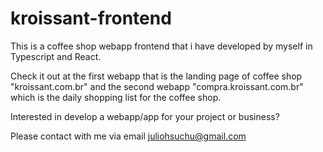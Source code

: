 # kroissant-frontend

This is a coffee shop webapp frontend that i have developed by myself in Typescript and React.

Check it out at the first webapp that is the landing page of coffee shop "kroissant.com.br" and the second webapp "compra.kroissant.com.br" which is
the daily shopping list for the coffee shop.

Interested in develop a webapp/app for your project or business? 

Please contact with me via email juliohsuchu@gmail.com